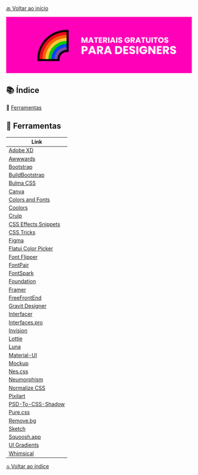 <br>[🔙 Voltar ao início](../README.md) <br>

<img src="../assets/image/banner4.png">

## 📚 Índice 

🔖 [Ferramentas](#-ferramentas) <br>

## 🔧 Ferramentas

| Link      | 
| ---------- | 
| [Adobe XD](https://www.adobe.com/br/products/xd.html) | 
| [Awwwards](https://www.awwwards.com) | 
| [Bootstrap](https://www.getbootstrap.com/) | 
| [BuildBootstrap](https://buildbootstrap.com/) | 
| [Bulma CSS](https://bulma.io/) | 
| [Canva](https://www.canva.com/) | 
| [Colors and Fonts](https://www.colorsandfonts.com/) | 
| [Coolors](https://coolors.co/) | 
| [Cruip](https://cruip.com/) | 
| [CSS Effects Snippets](https://emilkowalski.github.io/css-effects-snippets/) | 
| [CSS Tricks](https://css-tricks.com/) |
| [Figma](https://www.figma.com/) | 
| [Flatui Color Picker](http://www.flatuicolorpicker.com/) | 
| [Font Flipper](https://fontflipper.com/) | 
| [FontPair](https://fontpair.co/) |
| [FontSpark](https://fontspark.app/) | 
| [Foundation](https://foundation.zurb.com/) | 
| [Framer](https://www.framer.com/) | 
| [FreeFrontEnd](https://freefrontend.com/) | 
| [Gravit Designer](https://www.designer.io) | 
| [Interfacer](https://interfacer.xyz/) | 
| [Interfaces.pro](https://interfaces.pro/) | 
| [Invision](https://www.invisionapp.com/) | 
| [Lottie](https://lottiefiles.com/) | 
| [Luna](https://github.com/OfficialMarinho/luna) | 
| [Material-UI](https://material-ui.com/) | 
| [Mockup](https://mockup.io/about/) | 
| [Nes.css](https://nostalgic-css.github.io/NES.css/) | 
| [Neumorphism](https://neumorphism.io/) | 
| [Normalize CSS](https://necolas.github.io/normalize.css/) | 
| [Pixilart](https://www.pixilart.com/draw) | 
| [PSD-To-CSS-Shadow](http://psd-to-css-shadows.com/) | 
| [Pure.css](https://purecss.io/) | 
| [Remove.bg](https://www.remove.bg/) | 
| [Sketch](https://www.sketch.com/) | 
| [Squoosh.app](https://squoosh.app/) | 
| [UI Gradients](https://uigradients.com/) | 
| [Whimsical](https://whimsical.com/) | 

[🔝 Voltar ao índice](#-índice)